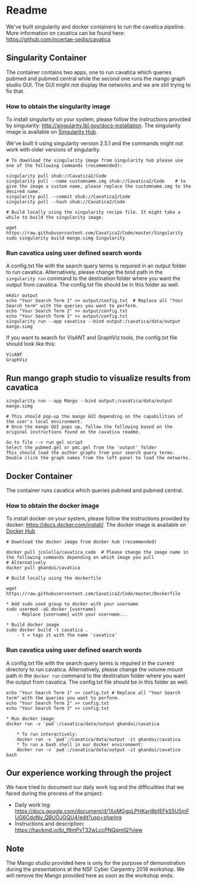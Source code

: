 # Readme

We've built singularity and docker containers to run the cavatica pipeline. More information on cavatica can be found here: https://github.com/incertae-sedis/cavatica

## Singularity Container

The container contains two apps, one to run cavatica which queries pubmed and pubmed central while the second one runs the mango graph studio GUI. The GUI might not display the networks and we are still trying to fix that.

### How to obtain the singularity image

To install singularity on your system, please follow the instructions provided by singularity: http://singularity.lbl.gov/docs-installation. The singularity image is available on [Singularity Hub](https://www.singularity-hub.org/collections/1341).

We've built it using singularity version 2.5.1 and the commands might not work with older versions of singularity.

```
# To download the singularity image from singularity hub please use one of the following commands (recommended):

singularity pull shub://Cavatica2/Code
singularity pull --name customname.img shub://Cavatica2/Code	# to give the image a custom name, please replace the customname.img to the desired name.
singularity pull --commit shub://Cavatica2/Code
singularity pull --hash shub://Cavatica2/Code
```

```
# Build locally using the singularity recipe file. It might take a while to build the singularity image.

wget https://raw.githubusercontent.com/Cavatica2/Code/master/Singularity
sudo singularity build mango.simg Singularity
```

### Run cavatica using user defined search words

A config.txt file with the search query terms is required in an output folder to run cavatica. Alternatively, please change the bind path in the `singularity run` command to the destination folder where you want the output from cavatica. The config.txt file should be in this folder as well.

```
mkdir output
echo "Your Search Term 1" >> output/config.txt	# Replace all "Your Search term" with the queries you want to perform.
echo "Your Search Term 2" >> output/config.txt
echo "Your Search Term 3" >> output/config.txt
singularity run --app cavatica --bind output:/cavatica/data/output mango.simg
```

If you want to search for VisANT and GraphViz tools, the config.txt file should look like this:

```
VisANT
GraphViz
```

## Run mango graph studio to visualize results from cavatica

```
singularity run --app Mango --bind output:/cavatica/data/output mango.simg

# This should pop-up the mango GUI depending on the capabilities of the user's local environment.
# Once the mango GUI pops up, follow the following based on the original instructions found on the cavatica readme.

Go to file --> run gel script
Select the pubmed.gel or pmc.gel from the 'output' folder
This should load the author graphs from your search query terms.
Double click the graph names from the left panel to load the networks.
```


## Docker Container

The container runs cavatica which queries pubmed and pubmed central.

### How to obtain the docker image

To install docker on your system, please follow the instructions provided by docker: https://docs.docker.com/install/. The docker image is available on [Docker Hub](https://hub.docker.com/r/gkandoi/cavatica/)

```
# Download the docker image from docker hub (recommended)

docker pull jcolella/cavatica_code	# Please change the image name in the following commands depending on which image you pull
# Alternatively
docker pull gkandoi/cavatica
```

```
# Build locally using the dockerfile

wget https://raw.githubusercontent.com/Cavatica2/Code/master/Dockerfile

* Add sudo used group to docker with your username
sudo usermod -aG docker {username}
    - Replace {username} with your username...

* Build docker image
sudo docker build -t cavatica .
    - t = tags it with the name 'cavatica'
```

### Run cavatica using user defined search words

A config.txt file with the search query terms is required in the current directory to run cavatica. Alternatively, please change the volume mount path in the `docker run` command to the destination folder where you want the output from cavatica. The config.txt file should be in this folder as well.

```
echo "Your Search Term 1" >> config.txt	# Replace all "Your Search term" with the queries you want to perform.
echo "Your Search Term 2" >> config.txt
echo "Your Search Term 3" >> config.txt

* Run docker image
docker run -v `pwd`:/cavatica/data/output gkandoi/cavatica

    * To run interactively:
	docker run -v `pwd`:/cavatica/data/output -it gkandoi/cavatica
    * To run a bash shell in our docker environment:
    docker run -v `pwd`:/cavatica/data/output -it gkandoi/cavatica bash
```

## Our experience working through the project

We have tried to document our daily work log and the difficulities that we faced during the process of the project:

* Daily work log: https://docs.google.com/document/d/1XoMGgpLPHKarj8bfEFkS5U5mFUG6CdoNv_QBUOJGQU4/edit?usp=sharing
* Instructions and description: https://hackmd.io/bi_f9mPxT32wLccPNQqmlQ?view

## Note

The Mango studio provided here is only for the purpose of demonstration during the presentations at the NSF Cyber Carpentry 2018 workshop. We will remove the Mango provided here as soon as the workshop ends.